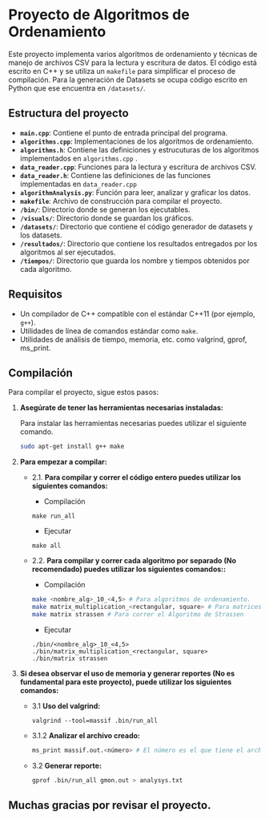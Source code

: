 # Proyecto de Algoritmos de Ordenamiento

Este proyecto implementa varios algoritmos de ordenamiento y técnicas de manejo de archivos CSV para la lectura y escritura de datos. El código está escrito en C++ y se utiliza un `makefile` para simplificar el proceso de compilación. Para la generación de Datasets se ocupa código escrito en Python que ese encuentra en `/datasets/`.

## Estructura del proyecto

- **`main.cpp`**: Contiene el punto de entrada principal del programa.
- **`algorithms.cpp`**: Implementaciones de los algoritmos de ordenamiento.
- **`algorithms.h`**: Contiene las definiciones y estrucuturas de los algoritmos implementados en `algorithms.cpp` .
- **`data_reader.cpp`**: Funciones para la lectura y escritura de archivos CSV.
-  **`data_reader.h`**: Contiene las definiciones de las funciones implementadas en `data_reader.cpp`
- **`algorithmAnalysis.py`**: Función para leer, analizar y graficar los datos.
- **`makefile`**: Archivo de construcción para compilar el proyecto.
- **`/bin/`**: Directorio donde se generan los ejecutables.
- **`/visuals/`**: Directorio donde se guardan los gráficos.
- **`/datasets/`**: Directorio que contiene el código generador de datasets y los datasets.
- **`/resultados/`**: Directorio que contiene los resultados entregados por los algoritmos al ser ejecutados.
- **`/tiempos/`**: Directorio que guarda los nombre y tiempos obtenidos por cada algoritmo.


## Requisitos

- Un compilador de C++ compatible con el estándar C++11 (por ejemplo, `g++`).
- Utilidades de línea de comandos estándar como `make`.
- Utilidades de análisis de tiempo, memoria, etc. como valgrind, gprof, ms_print. 


    
## Compilación

Para compilar el proyecto, sigue estos pasos:

1. **Asegúrate de tener las herramientas necesarias instaladas:**

   Para instalar las herramientas necesarias puedes utilizar el siguiente comando.

   ```bash
   sudo apt-get install g++ make
   ```

2. **Para empezar a compilar:**
    - 2.1. **Para compilar y correr el código entero puedes utilizar los siguientes comandos:**

      * Compilación
      ```
      make run_all
      ```
        
      * Ejecutar
      ```
      make all
      ```

    - 2.2. **Para compilar y correr cada algoritmo por separado (No recomendado) puedes utilizar los siguientes comandos::**

      - Compilación
      ```bash
      make <nombre_alg>_10_<4,5> # Para algoritmos de ordenamiento.
      make matrix_multiplication_<rectangular, square> # Para matrices (Si se quiere correr el optimizado se debe colocar `_optimized` al final)
      make matrix strassen # Para correr el Algoritmo de Strassen
      ```

      - Ejecutar
      ```
      ./bin/<nombre_alg>_10_<4,5>
      ./bin/matrix_multiplication_<rectangular, square>
      ./bin/matrix strassen
      ```

3. **Si desea observar el uso de memoria y generar reportes (No es fundamental para este proyecto), puede utilizar los siguientes comandos:**
    
    - 3.1 **Uso del valgrind:** 
        ```
        valgrind --tool=massif .bin/run_all
        ```
    - 3.1.2 **Analizar el archivo creado:**
        ```bash
        ms_print massif.out.<número> # El número es el que tiene el archivo al ocupar massif en el valgrin
        ```


    - 3.2 **Generar reporte:**
        ```bash
        gprof .bin/run_all gmon.out > analysys.txt
        ```

## Muchas gracias por revisar el proyecto.